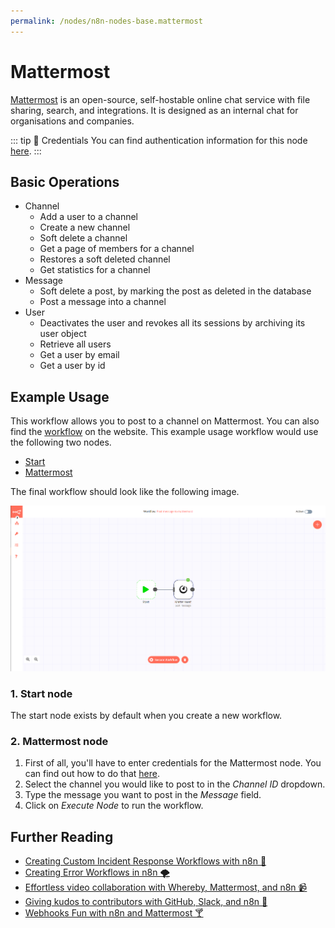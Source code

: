 ```yaml
---
permalink: /nodes/n8n-nodes-base.mattermost
---
```


# Mattermost

[Mattermost](https://mattermost.org/) is an open-source, self-hostable online chat service with file sharing, search, and integrations. It is designed as an internal chat for organisations and companies.

::: tip 🔑 Credentials
You can find authentication information for this node [here](../../../credentials/Mattermost/README.md).
:::

## Basic Operations

- Channel
    - Add a user to a channel
    - Create a new channel
    - Soft delete a channel
    - Get a page of members for a channel
    - Restores a soft deleted channel
    - Get statistics for a channel
- Message
	- Soft delete a post, by marking the post as deleted in the database
	- Post a message into a channel
- User
	- Deactivates the user and revokes all its sessions by archiving its user object
	- Retrieve all users
	- Get a user by email
	- Get a user by id	

## Example Usage

This workflow allows you to post to a channel on Mattermost. You can also find the [workflow](https://n8n.io/workflows/447) on the website. This example usage workflow would use the following two nodes.
- [Start](../../core-nodes/Start/README.md)
- [Mattermost]()

The final workflow should look like the following image.

![A workflow with the Mattermost node](./workflow.png)

### 1. Start node

The start node exists by default when you create a new workflow.

### 2. Mattermost node

1. First of all, you'll have to enter credentials for the Mattermost node. You can find out how to do that [here](../../../credentials/Mattermost/README.md).
2. Select the channel you would like to post to in the *Channel ID* dropdown.
3. Type the message you want to post in the *Message* field.
4. Click on *Execute Node* to run the workflow.


## Further Reading

- [Creating Custom Incident Response Workflows with n8n 🚨](https://medium.com/n8n-io/creating-custom-incident-response-workflows-with-n8n-9baef0bbedb9)
- [Creating Error Workflows in n8n 🌪](https://medium.com/n8n-io/creating-error-workflows-in-n8n-6e03c9ecbc0f)
- [Effortless video collaboration with Whereby, Mattermost, and n8n 📹](https://medium.com/n8n-io/effortless-video-collaboration-with-whereby-mattermost-and-n8n-8fc397feb9cb)
- [Giving kudos to contributors with GitHub, Slack, and n8n 👏](https://medium.com/n8n-io/giving-kudos-to-contributors-with-github-slack-and-n8n-b3f5f4a653a6)
- [Webhooks Fun with n8n and Mattermost 🍸](https://medium.com/n8n-io/webhooks-fun-with-n8n-and-mattermost-4ebf7e2b4d2a)
